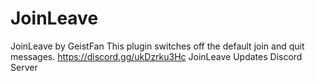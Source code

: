 # JoinLeave
JoinLeave by GeistFan
This plugin switches off the default join and quit messages.
https://discord.gg/ukDzrku3Hc
JoinLeave Updates
Discord Server
